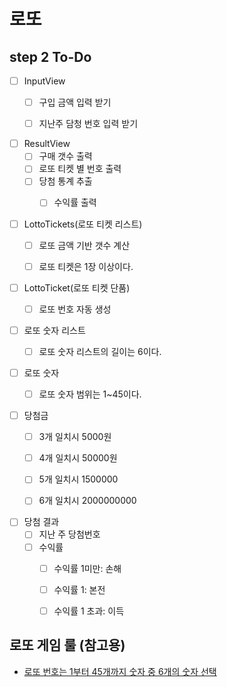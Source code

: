 # 로또
## step 2 To-Do
- [ ] InputView
  - [ ] 구입 금액 입력 받기
  - [ ] 지난주 담청 번호 입력 받기  
    

- [ ] ResultView
  - [ ] 구매 갯수 출력
  - [ ] 로또 티켓 별 번호 출력
  - [ ] 당첨 통계 추출
    - [ ] 수익률 출력


- [ ] LottoTickets(로또 티켓 리스트)
    - [ ] 로또 금액 기반 갯수 계산
    - [ ] 로또 티켓은 1장 이상이다. 
    

- [ ] LottoTicket(로또 티켓 단품) 
  - [ ] 로또 번호 자동 생성


- [ ] 로또 숫자 리스트 
    - [ ] 로또 숫자 리스트의 길이는 6이다.


- [ ] 로또 숫자  
  - [ ] 로또 숫자 범위는 1~45이다. 


- [ ] 당첨금 
  - [ ] 3개 일치시 5000원
  - [ ] 4개 일치시 50000원
  - [ ] 5개 일치시 1500000
  - [ ] 6개 일치시 2000000000
    

- [ ] 당첨 결과
  - [ ] 지난 주 당첨번호
  - [ ] 수익률
    - [ ] 수익률 1미만: 손해
    - [ ] 수익률 1: 본전
    - [ ] 수익률 1 초과: 이득  


## 로또 게임 룰 (참고용)
- [로또 번호는 1부터 45개까지 숫자 중 6개의 숫자 선택](https://www.google.com/search?q=%EB%A1%9C%EB%98%90+%EB%B2%88%ED%98%B8+%EB%B2%94%EC%9C%84&rlz=1C5CHFA_enKR946KR946&oq=%EB%A1%9C%EB%98%90+%EB%B2%88%ED%98%B8+%EB%B2%94%EC%9C%84&aqs=chrome..69i57.2376j0j4&sourceid=chrome&ie=UTF-8)


    